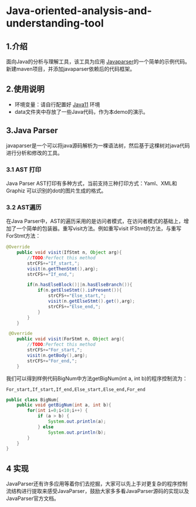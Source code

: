 # Java-oriented-analysis-and-understanding-tool

## 1.介绍

面向Java的分析与理解工具，该工具为应用 [Javaparser](https://javaparser.org)的一个简单的示例代码。新建maven项目，并添加javaparser依赖后的代码框架。

## 2.使用说明

* 环境变量：请自行配置好 [Java11](https://www.oracle.com/java/technologies/downloads/#java11) 环境
* data文件夹中存放了一些Java代码，作为本demo的演示。

## 3.Java Parser

javaparser是一个可以将java源码解析为一棵语法树，然后基于这棵树对java代码进行分析和修改的工具。

### 3.1  AST 打印

Java Parser AST打印有多种方式，当前支持三种打印方式：Yaml、XML和 Graphiz 可以识别的dot的图片生成的格式。

### 3.2 AST遍历

在Java Parser中，AST的遍历采用的是访问者模式，在访问者模式的基础上，增加了一个简单的包装器。重写visit方法。例如重写visit IFStmt的方法，与重写ForStmt方法：

```java
@Override
    public void visit(IfStmt n, Object arg){
        //TODO:Perfect this method
        strCFS+="If_start,";
        visit(n.getThenStmt(),arg);
        strCFS+="If_end,";

        if(n.hasElseBlock()||n.hasElseBranch()){
            if(n.getElseStmt().isPresent()){
                strCFS+="Else_start,";
                visit(n.getElseStmt().get(),arg);
                strCFS+="Else_end,";
            }
        }
    }
```

```java
 @Override
    public void visit(ForStmt n, Object arg){
        //TODO:Perfect this method
        strCFS+="For_start,";
        visit(n.getBody(),arg);
        strCFS+="For_end,";
    }
```

我们可以得到样例代码BigNum中方法getBigNum(int a, int b)的程序控制流为：

```
For_start,If_start,If_end,Else_start,Else_end,For_end
```

```java
public class BigNum{
    public void getBigNum(int a, int b){
        for(int i=0;i<10;i++) {
            if (a > b) {
                System.out.println(a);
            } else
                System.out.println(b);
        }
    }
}
```

## 4 实现

JavaParser还有许多应用等着你们去挖掘，大家可以先上手对更复杂的程序控制流结构进行提取来感受JavaParser，鼓励大家多多看JavaParser源码的实现以及JavaParser官方文档。
